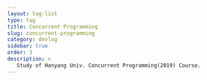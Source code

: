 ```yaml
---
layout: tag-list
type: tag
title: Concurrent Programming
slug: concurrent-programming
category: devlog
sidebar: true
order: 3
description: >
   Study of Hanyang Univ. Concurrent Programming(2019) Course.
---
```

